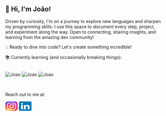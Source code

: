 ## 👋 Hi, I'm João!

Driven by curiosity, I'm on a journey to explore new languages and sharpen my programming skills. I use this space to document every step, project, and experiment along the way. Open to connecting, sharing insights, and learning from the amazing dev community!

💡 Ready to dive into code? Let's create something incredible!

📚 Currently learning (and occasionally breaking things):
<div style="display: inline_block"><br>
  <img align="center" alt="Joao" height="30" width="40" src="https://cdn.jsdelivr.net/gh/devicons/devicon@latest/icons/cplusplus/cplusplus-plain.svg">
  <img align="center" alt="Joao" height="30" width="40" src="https://cdn.jsdelivr.net/gh/devicons/devicon@latest/icons/java/java-plain.svg" />
  <img align="center" alt="Joao" height="30" width="40" src="https://cdn.jsdelivr.net/gh/devicons/devicon@latest/icons/python/python-plain.svg" />
  <div style="display: inline_block"><br>

##

Reach out to me at:

   <a href="https://www.instagram.com/joao.diasn" target="_blank">
  <img align="center" alt="Rafa-Js" height="30" width="40" src="https://raw.githubusercontent.com/CLorant/readme-social-icons/main/medium/filled/instagram.svg"/>
</a>
<a href="https://www.linkedin.com/in/joaoadn" target="_blank">
  <img align="center" alt="Rafa-Js" height="30" width="40" src="https://raw.githubusercontent.com/CLorant/readme-social-icons/main/medium/colored/linkedin.svg"/>
</a>


